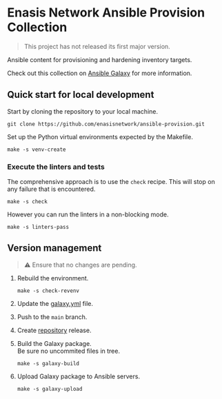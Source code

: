 # Enasis Network Ansible Provision Collection

> This project has not released its first major version.

Ansible content for provisioning and hardening inventory targets.

Check out this collection on
[Ansible Galaxy](https://galaxy.ansible.com/ui/repo/published/enasisnetwork/provision)
for more information.

## Quick start for local development
Start by cloning the repository to your local machine.
```
git clone https://github.com/enasisnetwork/ansible-provision.git
```
Set up the Python virtual environments expected by the Makefile.
```
make -s venv-create
```

### Execute the linters and tests
The comprehensive approach is to use the `check` recipe. This will stop on
any failure that is encountered.
```
make -s check
```
However you can run the linters in a non-blocking mode.
```
make -s linters-pass
```

## Version management
> :warning: Ensure that no changes are pending.

1. Rebuild the environment.
   ```
   make -s check-revenv
   ```

1. Update the [galaxy.yml](galaxy.yml) file.

1. Push to the `main` branch.

1. Create [repository](https://github.com/enasisnetwork/ansible-provision) release.

1. Build the Galaxy package.<br>Be sure no uncommited files in tree.
   ```
   make -s galaxy-build
   ```

1. Upload Galaxy package to Ansible servers.
   ```
   make -s galaxy-upload
   ```
